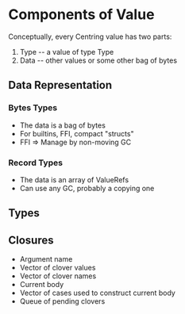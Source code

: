 # Components of Value

Conceptually, every Centring value has two parts:

1. Type -- a value of type Type
2. Data -- other values or some other bag of bytes

## Data Representation

### Bytes Types

* The data is a bag of bytes
* For builtins, FFI, compact "structs"
* FFI => Manage by non-moving GC

### Record Types

* The data is an array of ValueRefs
* Can use any GC, probably a copying one

## Types

## Closures

* Argument name
* Vector of clover values
* Vector of clover names
* Current body
* Vector of cases used to construct current body
* Queue of pending clovers